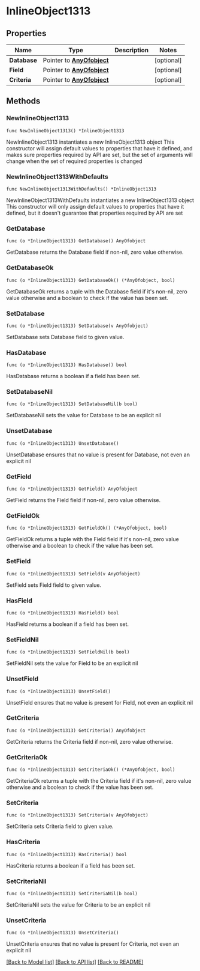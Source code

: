 # InlineObject1313

## Properties

Name | Type | Description | Notes
------------ | ------------- | ------------- | -------------
**Database** | Pointer to [**AnyOfobject**](anyOf&lt;object&gt;.md) |  | [optional] 
**Field** | Pointer to [**AnyOfobject**](anyOf&lt;object&gt;.md) |  | [optional] 
**Criteria** | Pointer to [**AnyOfobject**](anyOf&lt;object&gt;.md) |  | [optional] 

## Methods

### NewInlineObject1313

`func NewInlineObject1313() *InlineObject1313`

NewInlineObject1313 instantiates a new InlineObject1313 object
This constructor will assign default values to properties that have it defined,
and makes sure properties required by API are set, but the set of arguments
will change when the set of required properties is changed

### NewInlineObject1313WithDefaults

`func NewInlineObject1313WithDefaults() *InlineObject1313`

NewInlineObject1313WithDefaults instantiates a new InlineObject1313 object
This constructor will only assign default values to properties that have it defined,
but it doesn't guarantee that properties required by API are set

### GetDatabase

`func (o *InlineObject1313) GetDatabase() AnyOfobject`

GetDatabase returns the Database field if non-nil, zero value otherwise.

### GetDatabaseOk

`func (o *InlineObject1313) GetDatabaseOk() (*AnyOfobject, bool)`

GetDatabaseOk returns a tuple with the Database field if it's non-nil, zero value otherwise
and a boolean to check if the value has been set.

### SetDatabase

`func (o *InlineObject1313) SetDatabase(v AnyOfobject)`

SetDatabase sets Database field to given value.

### HasDatabase

`func (o *InlineObject1313) HasDatabase() bool`

HasDatabase returns a boolean if a field has been set.

### SetDatabaseNil

`func (o *InlineObject1313) SetDatabaseNil(b bool)`

 SetDatabaseNil sets the value for Database to be an explicit nil

### UnsetDatabase
`func (o *InlineObject1313) UnsetDatabase()`

UnsetDatabase ensures that no value is present for Database, not even an explicit nil
### GetField

`func (o *InlineObject1313) GetField() AnyOfobject`

GetField returns the Field field if non-nil, zero value otherwise.

### GetFieldOk

`func (o *InlineObject1313) GetFieldOk() (*AnyOfobject, bool)`

GetFieldOk returns a tuple with the Field field if it's non-nil, zero value otherwise
and a boolean to check if the value has been set.

### SetField

`func (o *InlineObject1313) SetField(v AnyOfobject)`

SetField sets Field field to given value.

### HasField

`func (o *InlineObject1313) HasField() bool`

HasField returns a boolean if a field has been set.

### SetFieldNil

`func (o *InlineObject1313) SetFieldNil(b bool)`

 SetFieldNil sets the value for Field to be an explicit nil

### UnsetField
`func (o *InlineObject1313) UnsetField()`

UnsetField ensures that no value is present for Field, not even an explicit nil
### GetCriteria

`func (o *InlineObject1313) GetCriteria() AnyOfobject`

GetCriteria returns the Criteria field if non-nil, zero value otherwise.

### GetCriteriaOk

`func (o *InlineObject1313) GetCriteriaOk() (*AnyOfobject, bool)`

GetCriteriaOk returns a tuple with the Criteria field if it's non-nil, zero value otherwise
and a boolean to check if the value has been set.

### SetCriteria

`func (o *InlineObject1313) SetCriteria(v AnyOfobject)`

SetCriteria sets Criteria field to given value.

### HasCriteria

`func (o *InlineObject1313) HasCriteria() bool`

HasCriteria returns a boolean if a field has been set.

### SetCriteriaNil

`func (o *InlineObject1313) SetCriteriaNil(b bool)`

 SetCriteriaNil sets the value for Criteria to be an explicit nil

### UnsetCriteria
`func (o *InlineObject1313) UnsetCriteria()`

UnsetCriteria ensures that no value is present for Criteria, not even an explicit nil

[[Back to Model list]](../README.md#documentation-for-models) [[Back to API list]](../README.md#documentation-for-api-endpoints) [[Back to README]](../README.md)


